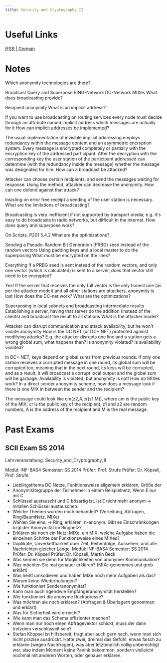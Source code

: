 ```yaml
---
title: Security and Cryptography II
---
```


# Useful Links

[IFSR | German](ftp://ftp.ifsr.de/komplexpruef/Security_and_Cryptography_II/)


# Notes

Which anonymity technologies are there?

Broadcast
Query and Superpose
RING-Network
DC-Network
MIXes
What does broadcasting provide?

Recipient anonymity
What is an implicit address?

If you want to use broadcasting on routing services every node must decide through an attribute named implicit address which messages are actually for it
How can implicit addresses be implemented?

The usual implementation of invisible implicit addressing employs redundancy within the message content and an asymmetric encryption system. Every message is encrypted completely or partially with the encryption key of the addressed participant. After the decryption with the corresponding key the user station of the participant addressed can determine (with the redundancy inside the message) whether the message was designated for him.
How can a broadcast be attacked?

Attacker can choose certain recipients, and send the messages waiting for response. Using the method, attacker can decrease the anonymity.
How can one defend against that attack?

Insisting on error free receipt a sending of the user station is necessary.
What are the limitations of broadcasting?

Broadcasting is very inefficient if not supported by transport media; e.g. it's easy to do broadcasts in radio networks, but difficult in the internet.
How does query and superpose work?

On Scripts, P201 5.4.2
What are the optimizations?

Sending a Pseudo-Random Bit Generation (PRBG) seed instead of the random vectors
Using padding keys and a local master to do the superposing
What must be encrypted on the lines?

Everything
If a PRBG seed is sent instead of the random vectors, and only one vector (which is calculated) is sent to a server, does that vector still need to be encrypted?

Yes! If the server that receives the only full vector is the only honest one (as per the attacker model) and all other stations are attackers, anonymity is lost
How does the DC-net work? What are the optimizations?

Superposing in local subnets and broadcasting intermediate results
Establishing a server, having that server do the addition (instead of the clients) and broadcast the result to all stations
What is the attacker model?

Attacker can disrupt communication and attack availability, but he won't violate anonymity
How is the DC NET (or DC+ NET) protected against modifying attacks? E.g. the attacker disrupts one line and a station gets a wrong global sum, what happens then? Is anonymity violated? Is availability violated?

In DC+ NET, keys depend on global sums from previous rounds. If only one station receives a corrupted message in one round, its global sum will be corrupted too, meaning that in the next round, its keys will be corrupted, and as a result, it will broadcast a corrupt local output and the global sum will be garbage. Availability is violated, but anonymity is not!
How do MIXes work? In a direct sender anonymity scheme, how does a message look if there is one MIX in between the sender and the recipient?

The message could look like cm(z2,A,cr(z1,M)), where cm is the public key of the MIX, cr is the public key of the recipient, z1 and z2 are random numbers, A is the address of the recipient and M is the real message.

# Past Exams

## SCII Exam SS 2014

Lehrveranstaltung: Security_and_Cryptography_II

Modul: INF-BAS4
Semester: SS 2014
Prüfer: Prof. Strufe
Prüfer: Dr. Köpsell, Prof. Strufe

- Lieblingsthema DC Netze, Funktionsweise allgemein erklären, Größe der
- Anonymitätsgruppe der Teilnehmer in einem Beispielnetz; Wenn E nur mit C
- Schlüssel austauscht und C bösartig ist, ist E nicht mehr anonym -> mitallen Schlüssel austauschen.
- Welche Themen wurden noch behandelt? (Verteilung, Abfragen, Ring/BaumNetz, MIXe)
- Wählen Sie eins: -> Ring, erklären, n-anonym. Gibt es Einschränkungen bzgl der Anonymität im Ringnetz?
- Erklären sie noch ein Netz: MIXe, ein MIX, welche Aufgabe haben die einzelnen Schritte der Funktionsweise eines MIXes?
- Duplikate, Unverkettbarkeit über Zeit, Reihenfolge, Aussehen, und alle Nachrichten gleicher Länge.
  Modul: INF-BAS4
  Semester: SS 2014
  Prüfer: Dr. Köpsell
  Prüfer: Dr. Köpsell, Martin Beck
- Was kennen sie denn für Möglichkeiten von anonymer Kommunikation?
- Was möchten Sie mal genauer erklären? (MIXe genommen und grob erklärt)
- Was heißt umkodieren und haben MIXe noch mehr Aufgaben als das?
- Warum keine Wiederholungen?
- Wie funktioniert Senderanonymität?
- Kann man auch irgendwie Empfängeranonymität herstellen?
- Wie funktioniert die anonyme Rückadresse?
- Was möchten sie noch erklären? (Abfragen & Überlagern genommen und erklärt)
- Was für Sicherheit wird erreicht?
- Wie kann man das Schema effizienter machen?
- Wenn man nur noch einen Abfragevektor schickt, muss der dann trotzdem verschlüsselt sein?
- Stefan Köppsel ist hilfsbereit, fragt aber auch gern nach, wenn man sich nicht präzise ausdrückt. Hatte zwei, dreimal das Gefühl, etwas falsch zu erklären (wegen Nachfragen), was aber letztendlich völlig unberechtigt war, also indem Moment keine Panink bekommen, sondern vielleicht nochmal mit anderen Worten, oder genauer erklären.
